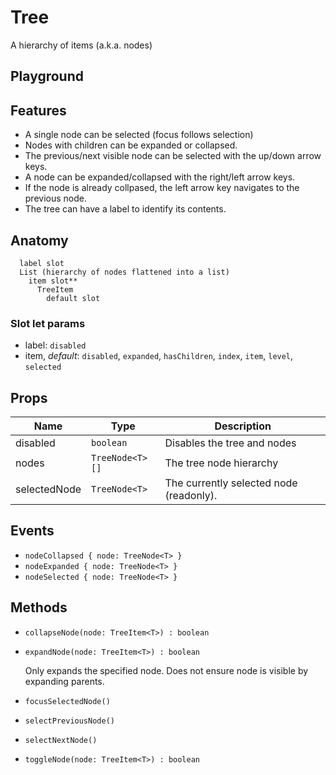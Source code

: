 <script>
    import Example from './TreeExample.svelte';
    import ThemePropCard from '../ThemePropCard.svelte';
</script>

# Tree

A hierarchy of items (a.k.a. nodes)

## Playground

<Example />

## Features

- A single node can be selected (focus follows selection)
- Nodes with children can be expanded or collapsed.
- The previous/next visible node can be selected with the up/down arrow keys.
- A node can be expanded/collapsed with the right/left arrow keys.
- If the node is already collpased, the left arrow key navigates to the previous node.
- The tree can have a label to identify its contents.

## Anatomy

```
  label slot
  List (hierarchy of nodes flattened into a list)
    item slot**
      TreeItem
        default slot
```

### Slot let params

- label: `disabled`
- item, _default_: `disabled`, `expanded`, `hasChildren`, `index`, `item`, `level`, `selected`

## Props

| Name         | Type            | Description                             |
| ------------ | --------------- | --------------------------------------- |
| disabled     | `boolean`       | Disables the tree and nodes             |
| nodes        | `TreeNode<T>[]` | The tree node hierarchy                 |
| selectedNode | `TreeNode<T>`   | The currently selected node (readonly). |

## Events

- `nodeCollapsed { node: TreeNode<T> }`
- `nodeExpanded { node: TreeNode<T> }`
- `nodeSelected { node: TreeNode<T> }`

## Methods

- `collapseNode(node: TreeItem<T>) : boolean`
- `expandNode(node: TreeItem<T>) : boolean`

  Only expands the specified node. Does not ensure node is visible by expanding parents.

- `focusSelectedNode()`
- `selectPreviousNode()`
- `selectNextNode()`
- `toggleNode(node: TreeItem<T>) : boolean`
